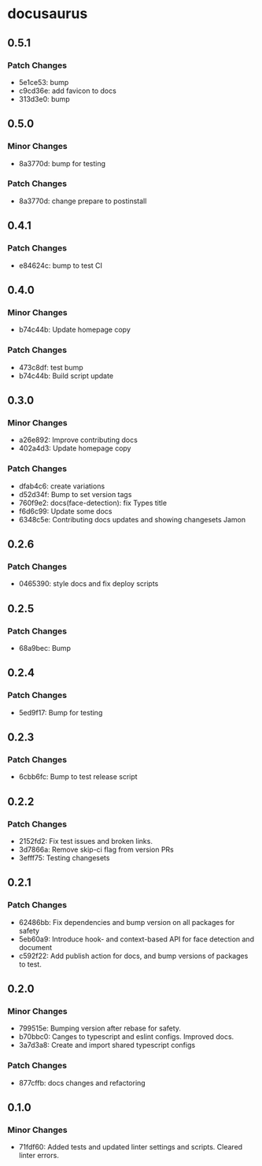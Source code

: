 # docusaurus

## 0.5.1

### Patch Changes

- 5e1ce53: bump
- c9cd36e: add favicon to docs
- 313d3e0: bump

## 0.5.0

### Minor Changes

- 8a3770d: bump for testing

### Patch Changes

- 8a3770d: change prepare to postinstall

## 0.4.1

### Patch Changes

- e84624c: bump to test CI

## 0.4.0

### Minor Changes

- b74c44b: Update homepage copy

### Patch Changes

- 473c8df: test bump
- b74c44b: Build script update

## 0.3.0

### Minor Changes

- a26e892: Improve contributing docs
- 402a4d3: Update homepage copy

### Patch Changes

- dfab4c6: create variations
- d52d34f: Bump to set version tags
- 760f9e2: docs(face-detection): fix Types title
- f6d6c99: Update some docs
- 6348c5e: Contributing docs updates and showing changesets Jamon

## 0.2.6

### Patch Changes

- 0465390: style docs and fix deploy scripts

## 0.2.5

### Patch Changes

- 68a9bec: Bump

## 0.2.4

### Patch Changes

- 5ed9f17: Bump for testing

## 0.2.3

### Patch Changes

- 6cbb6fc: Bump to test release script

## 0.2.2

### Patch Changes

- 2152fd2: Fix test issues and broken links.
- 3d7866a: Remove skip-ci flag from version PRs
- 3efff75: Testing changesets

## 0.2.1

### Patch Changes

- 62486bb: Fix dependencies and bump version on all packages for safety
- 5eb60a9: Introduce hook- and context-based API for face detection and document
- c592f22: Add publish action for docs, and bump versions of packages to test.

## 0.2.0

### Minor Changes

- 799515e: Bumping version after rebase for safety.
- b70bbc0: Canges to typescript and eslint configs. Improved docs.
- 3a7d3a8: Create and import shared typescript configs

### Patch Changes

- 877cffb: docs changes and refactoring

## 0.1.0

### Minor Changes

- 71fdf60: Added tests and updated linter settings and scripts. Cleared linter errors.
